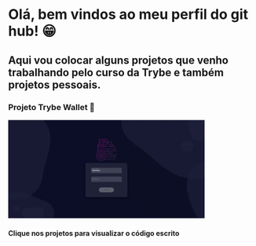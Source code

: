 <h1> Olá, bem vindos ao meu perfil do git hub! 😁 </h1>
<h2> Aqui vou colocar alguns projetos que venho trabalhando pelo curso da Trybe e também projetos pessoais. </h2>

<div>
<h3> Projeto Trybe Wallet 👛 </h3>
<a target="_blank" href="https://github.com/andrezoide/Trybe-Projects/tree/main/projeto-trybewallet"><img width="400" height="200" src="src/assets/to_readme/projeto-trybeWallet.gif"></a>
</div>

<h4> Clique nos projetos para visualizar o código escrito</h4>
